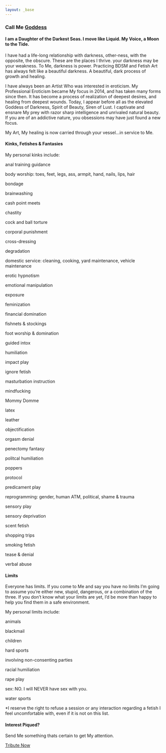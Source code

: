 ```yaml
---
layout: _base
---
```

### Call Me [Goddess](/payme)


#### I am a Daughter of the Darkest Seas. I move like Liquid. My Voice, a Moon to the Tide.

I have had a life-long relationship with darkness, other-ness, with the opposite, the obscure. These are the places I thrive. your darkness may be your weakness. To Me, darkness is power. Practicing BDSM and Fetish Art has always felt like a beautiful darkness. A beautiful, dark process of growth and healing.

I have always been an Artist Who was interested in eroticism. My Professional Eroticism became My focus in 2014, and has taken many forms since then. It has become a process of realization of deepest desires, and healing from deepest wounds. Today, I appear before all as the elevated Goddess of Darkness, Spirit of Beauty, Siren of Lust. I captivate and ensnare My prey with razor sharp intelligence and unrivaled natural beauty. If you are of an addictive nature, you obsessions may have just found a new focus.

My Art, My healing is now carried through your vessel…in service to Me.

#### Kinks, Fetishes & Fantasies

My personal kinks include: 
  
anal training guidance

body worship: toes, feet, legs, ass, armpit, hand, nails, lips, hair

bondage

brainwashing

cash point meets

chastity

cock and ball torture

corporal punishment

cross-dressing

degradation

domestic service: cleaning, cooking, yard maintenance, vehicle maintenance

erotic hypnotism

emotional manipulation

exposure

feminization

financial domination

fishnets & stockings

foot worship & domination

guided intox

humiliation

impact play

ignore fetish

masturbation instruction

mindfucking

Mommy Domme

latex

leather

objectification

orgasm denial

penectomy fantasy 

politcal humiliation

poppers

protocol

predicament play

reprogramming: gender, human ATM, political, shame & trauma

sensory play

sensory deprivation

scent fetish

shopping trips

smoking fetish

tease & denial

verbal abuse

#### Limits

Everyone has limits. If you come to Me and say you have no limits I’m going to assume you’re either new, stupid, dangerous, or a combination of the three. If you don’t know what your limits are yet, I’d be more than happy to help you find them in a safe environment. 

My personal limits include:

animals

blackmail

children 

hard sports

involving non-consenting parties

racial humiliation

rape play

sex: NO. I will NEVER have sex with you. 

water sports

*I reserve the right to refuse a session or any interaction regarding a fetish I feel uncomfortable with, even if it is not on this list.

#### Interest Piqued?

Send Me something thats certain to get My attention. 

[Tribute Now](/payme)
